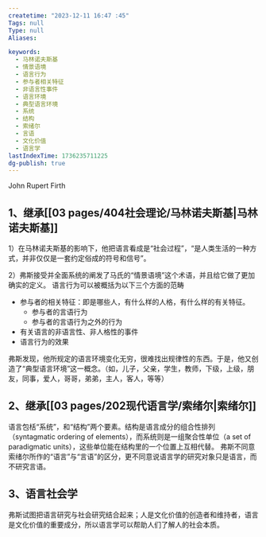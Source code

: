 ```yaml
---
createtime: "2023-12-11 16:47 :45"
Tags: null
Type: null
Aliases:

keywords:
  - 马林诺夫斯基
  - 情景语境
  - 语言行为
  - 参与者相关特征
  - 非语言性事件
  - 语言环境
  - 典型语言环境
  - 系统
  - 结构
  - 索绪尔
  - 言语
  - 文化价值
  - 语言学
lastIndexTime: 1736235711225
dg-publish: true
---
```

John Rupert Firth
## 1、继承[[03 pages/404社会理论/马林诺夫斯基\|马林诺夫斯基]]
1）在马林诺夫斯基的影响下，他把语言看成是“社会过程”，“是人类生活的一种方式，并非仅仅是一套约定俗成的符号和信号”。

2）弗斯接受并全面系统的阐发了马氏的“情景语境”这个术语，并且给它做了更加确实的定义。
语言行为可以被概括为以下三个方面的范畴
- 参与者的相关特征：即是哪些人，有什么样的人格，有什么样的有关特征。
	- 参与者的言语行为
	- 参与者的言语行为之外的行为
- 有关语言的非语言性、非人格性的事件
- 语言行为的效果

弗斯发现，他所规定的语言环境变化无穷，很难找出规律性的东西。于是，他又创造了“典型语言环境”这一概念。（如，儿子，父亲，学生，教师，下级，上级，朋友，同事，爱人，哥哥，弟弟，主人，客人，等等）

## 2、继承[[03 pages/202现代语言学/索绪尔\|索绪尔]]
语言包栝“系统”，和“结构”两个要素。结构是语言成分的组合性排列（syntagmatic ordering of elements），而系统则是一组聚合性单位（a set of paradigmatic units），这些单位能在结构里的一个位置上互相代替。
弗斯不同意索绪尔所作的“语言”与“言语”的区分，更不同意说语言学的研究对象只是语言，而不研究言语。

## 3、语言社会学
弗斯试图把语言研究与社会研究结合起来；人是文化价值的创造者和维持者，语言是文化价值的重要成分，所以语言学可以帮助人们了解人的社会本质。